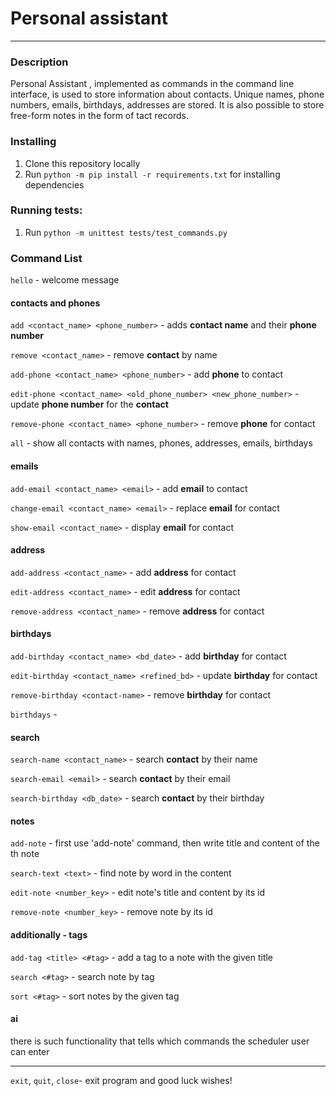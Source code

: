 # Personal assistant
---

### Description

Personal Assistant , implemented as commands in the command line interface, is used to store information about contacts. Unique names, phone numbers, emails, birthdays, addresses are stored. It is also possible to store free-form notes in the form of tact records. 

### Installing

1. Clone this repository locally
2. Run `python -m pip install -r requirements.txt` for installing dependencies

### Running tests:

1. Run `python -m unittest tests/test_commands.py`

### Command List

`hello` - welcome message

#### contacts and phones
`add <contact_name> <phone_number>` - adds **contact name** and their **phone number**

`remove <contact_name>` - remove **contact** by name

`add-phone <contact_name> <phone_number>` - add **phone** to contact

`edit-phone <contact_name> <old_phone_number> <new_phone_number>` - update **phone number** for the **contact**

`remove-phone <contact_name> <phone_number>` - remove **phone** for contact

`all` - show all contacts with names, phones, addresses, emails, birthdays
#### emails
`add-email <contact_name> <email>` - add **email** to contact

`change-email <contact_name> <email>` - replace **email** for contact

`show-email <contact_name>` - display **email** for contact
#### address
`add-address <contact_name>` - add **address** for contact

`edit-address <contact_name>` - edit **address** for contact

`remove-address <contact_name>` - remove **address** for contact
#### birthdays
`add-birthday <contact_name> <bd_date>` - add **birthday** for contact

`edit-birthday <contact_name> <refined_bd>` - update **birthday** for contact 

`remove-birthday <contact-name>` - remove **birthday** for contact

`birthdays` -
#### search
`search-name <contact_name>` - search **contact** by their name

`search-email <email>` - search **contact** by their email

`search-birthday <db_date>` - search **contact** by their birthday
#### notes
`add-note` - first use 'add-note' command, then write title and content of the th note

`search-text <text>` - find note by word in the content

`edit-note <number_key>` - edit note's title and content by its id

`remove-note <number_key>` - remove note by its id 

#### additionally - tags
`add-tag <title> <#tag>` - add a tag to a note with the given title

`search <#tag>` - search note by tag

`sort <#tag>` - sort notes by the given tag
#### ai
there is such functionality that tells which commands the scheduler user can enter

---
`exit`, `quit`, `close`- exit program and good luck wishes!

